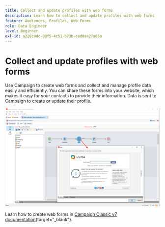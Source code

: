 ```yaml
---
title: Collect and update profiles with web forms
description: Learn how to collect and update profiles with web forms
feature: Audiences, Profiles, Web Forms
role: Data Engineer
level: Beginner
exl-id: a228c0dc-80f5-4c51-b73b-ced0aa27a65a
---
```

# Collect and update profiles with web forms

Use Campaign to create web forms and collect and manage profile data easily and efficiently. You can share these forms into your website, which makes it easy for your contacts to provide their information. Data is sent to Campaign to create or update their profile.

![](assets/web-form-page.png) 

Learn how to create web forms in [Campaign Classic v7 documentation](https://experienceleague.adobe.com/docs/campaign-classic/using/designing-content/web-forms/about-web-forms.html){target="_blank"}.
